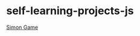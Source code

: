 # self-learning-projects-js
[Simon Game](images/game.png"](https://github.com/khadkamanish07/self-learning-projects-js/blob/main/Simon%20Game%20Challenge/images/game.PNG?raw=true)https://github.com/khadkamanish07/self-learning-projects-js/blob/main/Simon%20Game%20Challenge/images/game.PNG?raw=true)
